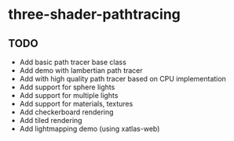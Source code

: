 # three-shader-pathtracing

## TODO

- Add basic path tracer base class
- Add demo with lambertian path tracer
- Add with high quality path tracer based on CPU implementation
- Add support for sphere lights
- Add support for multiple lights
- Add support for materials, textures
- Add checkerboard rendering
- Add tiled rendering
- Add lightmapping demo (using xatlas-web)
